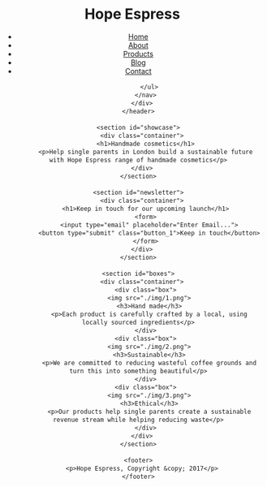 <!DOCTYPE html>
<html>
  <head>
    <title>Hope Espress</title>
    <meta charset="utf-8">
    <meta name="viewport" content="width=device-width">
    <meta name="description" content="Hand-made cosmetics">
    <link rel="stylesheet" href="./css/style.css">
  </head>
  <body>
    <header>
      <div class="container">
        <div id="branding">
          <h1><span class="highlight">Hope</span> Espress</h1>
        </div>
        <nav>
          <ul>
            <li class="current"><a href="index.html">Home</a></li>
            <li><a href="about.html">About</a></li>
            <li><a href="products.html">Products</a></li>
            <li><a href="blog.html">Blog</a></li>
            <li><a href="contact.html">Contact</a></li>

          </ul>
        </nav>
      </div>
    </header>

    <section id="showcase">
      <div class="container">
        <h1>Handmade cosmetics</h1>
        <p>Help single parents in London build a sustainable future with Hope Espress range of handmade cosmetics</p>
      </div>
    </section>

    <section id="newsletter">
      <div class="container">
        <h1>Keep in touch for our upcoming launch</h1>
        <form>
          <input type="email" placeholder="Enter Email...">
          <button type="submit" class="button_1">Keep in touch</button>
        </form>
      </div>
    </section>

    <section id="boxes">
      <div class="container">
        <div class="box">
          <img src="./img/1.png">
          <h3>Hand made</h3>
          <p>Each product is carefully crafted by a local, using locally sourced ingredients</p>
        </div>
        <div class="box">
          <img src="./img/2.png">
          <h3>Sustainable</h3>
          <p>We are committed to reducing wasteful coffee grounds and turn this into something beautiful</p>
        </div>
        <div class="box">
          <img src="./img/3.png">
          <h3>Ethical</h3>
          <p>Our products help single parents create a sustainable revenue stream while helping reducing waste</p>
        </div>
      </div>
    </section>

    <footer>
      <p>Hope Espress, Copyright &copy; 2017</p>
    </footer>
  </body>
</html>
